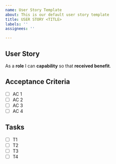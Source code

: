 ```yaml
---
name: User Story Template
about: This is our default user story template
title: USER STORY <TITLE>
labels: ''
assignees: ''

---
```


## User Story
As a **role** I can **capability** so that **received benefit**.

## Acceptance Criteria
- [ ] AC 1
- [ ] AC 2
- [ ] AC 3
- [ ] AC 4

## Tasks

- [ ] T1
- [ ] T2
- [ ] T3
- [ ] T4
